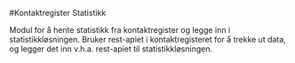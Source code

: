 #Kontaktregister Statistikk

Modul for å hente statistikk fra kontaktregister og legge inn i statistikkløsningen.
Bruker rest-apiet i kontaktregisteret for å trekke ut data, og legger det inn v.h.a. rest-apiet til statistikkløsningen.